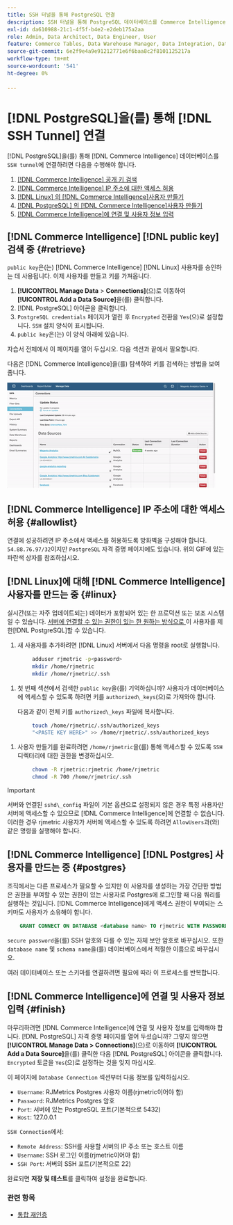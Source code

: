 ```yaml
---
title: SSH 터널을 통해 PostgreSQL 연결
description: SSH 터널을 통해 PostgreSQL 데이터베이스를 Commerce Intelligence에 연결하는 방법을 알아봅니다.
exl-id: da610988-21c1-4f5f-b4e2-e2deb175a2aa
role: Admin, Data Architect, Data Engineer, User
feature: Commerce Tables, Data Warehouse Manager, Data Integration, Data Import/Export, SQL Report Builder
source-git-commit: 6e2f9e4a9e91212771e6f6baa8c2f8101125217a
workflow-type: tm+mt
source-wordcount: '541'
ht-degree: 0%

---
```


# [!DNL PostgreSQL]을(를) 통해 [!DNL SSH Tunnel] 연결

[!DNL PostgreSQL]을(를) 통해 [!DNL Commerce Intelligence] 데이터베이스를 `SSH tunnel`에 연결하려면 다음을 수행해야 합니다.

1. [ [!DNL Commerce Intelligence] 공개 키 검색](#retrieve)
1. [ [!DNL Commerce Intelligence] IP 주소에 대한 액세스 허용](#allowlist)
1. [ [!DNL Linux] 의  [!DNL Commerce Intelligence]사용자 만들기](#linux)
1. [ [!DNL PostgreSQL] 의  [!DNL Commerce Intelligence]사용자 만들기](#postgres)
1. [ [!DNL Commerce Intelligence]에 연결 및 사용자 정보 입력](#finish)

## [!DNL Commerce Intelligence] [!DNL public key] 검색 중 {#retrieve}

`public key`은(는) [!DNL Commerce Intelligence] [!DNL Linux] 사용자를 승인하는 데 사용됩니다. 이제 사용자를 만들고 키를 가져옵니다.

1. **[!UICONTROL Manage Data** > **Connections]**(으)로 이동하여 **[!UICONTROL Add a Data Source]**&#x200B;을(를) 클릭합니다.
1. [!DNL PostgreSQL] 아이콘을 클릭합니다.
1. `PostgreSQL credentials` 페이지가 열린 후 `Encrypted` 전환을 `Yes`(으)로 설정합니다. `SSH` 설치 양식이 표시됩니다.
1. `public key`은(는) 이 양식 아래에 있습니다.

자습서 전체에서 이 페이지를 열어 두십시오. 다음 섹션과 끝에서 필요합니다.

다음은 [!DNL Commerce Intelligence]을(를) 탐색하여 키를 검색하는 방법을 보여 줍니다.

![RJMetrics 공개 키를 검색하는 중](../../../assets/get-mbi-public-key.gif)

## [!DNL Commerce Intelligence] IP 주소에 대한 액세스 허용 {#allowlist}

연결에 성공하려면 IP 주소에서 액세스를 허용하도록 방화벽을 구성해야 합니다. `54.88.76.97/32`이지만 `PostgreSQL` 자격 증명 페이지에도 있습니다. 위의 GIF에 있는 파란색 상자를 참조하십시오.

## [!DNL Linux]에 대해 [!DNL Commerce Intelligence] 사용자를 만드는 중 {#linux}

실시간(또는 자주 업데이트되는) 데이터가 포함되어 있는 한 프로덕션 또는 보조 시스템일 수 있습니다. [ 서버에 연결할 수 있는 권한이 있는 한 원하는 방식으로 ](../../../administrator/account-management/restrict-db-access.md)이 사용자를 제한[!DNL PostgreSQL]할 수 있습니다.

1. 새 사용자를 추가하려면 [!DNL Linux] 서버에서 다음 명령을 root로 실행합니다.

```bash
        adduser rjmetric -p<password>
        mkdir /home/rjmetric
        mkdir /home/rjmetric/.ssh
```

1. 첫 번째 섹션에서 검색한 `public key`을(를) 기억하십니까? 사용자가 데이터베이스에 액세스할 수 있도록 하려면 키를 `authorized\_keys`(으)로 가져와야 합니다.

   다음과 같이 전체 키를 `authorized\_keys` 파일에 복사합니다.

```bash
        touch /home/rjmetric/.ssh/authorized_keys
        "<PASTE KEY HERE>" >> /home/rjmetric/.ssh/authorized_keys
```

1. 사용자 만들기를 완료하려면 `/home/rjmetric`을(를) 통해 액세스할 수 있도록 `SSH` 디렉터리에 대한 권한을 변경하십시오.

```bash
        chown -R rjmetric:rjmetric /home/rjmetric
        chmod -R 700 /home/rjmetric/.ssh
```

>[!IMPORTANT]
>
>서버와 연결된 `sshd\_config` 파일이 기본 옵션으로 설정되지 않은 경우 특정 사용자만 서버에 액세스할 수 있으므로 [!DNL Commerce Intelligence]에 연결할 수 없습니다. 이러한 경우 rjmetric 사용자가 서버에 액세스할 수 있도록 하려면 `AllowUsers`과(와) 같은 명령을 실행해야 합니다.

## [!DNL Commerce Intelligence] [!DNL Postgres] 사용자를 만드는 중 {#postgres}

조직에서는 다른 프로세스가 필요할 수 있지만 이 사용자를 생성하는 가장 간단한 방법은 권한을 부여할 수 있는 권한이 있는 사용자로 Postgres에 로그인할 때 다음 쿼리를 실행하는 것입니다. [!DNL Commerce Intelligence]에게 액세스 권한이 부여되는 스키마도 사용자가 소유해야 합니다.

```sql
    GRANT CONNECT ON DATABASE <database name> TO rjmetric WITH PASSWORD <secure password>;GRANT USAGE ON SCHEMA <schema name> TO rjmetric;GRANT SELECT ON ALL TABLES IN SCHEMA <schema name> TO rjmetric;ALTER DEFAULT PRIVILEGES IN SCHEMA <schema name> GRANT SELECT ON TABLES TO rjmetric;
```

`secure password`을(를) SSH 암호와 다를 수 있는 자체 보안 암호로 바꾸십시오. 또한 `database name` 및 `schema name`을(를) 데이터베이스에서 적절한 이름으로 바꾸십시오.

여러 데이터베이스 또는 스키마를 연결하려면 필요에 따라 이 프로세스를 반복합니다.

## [!DNL Commerce Intelligence]에 연결 및 사용자 정보 입력 {#finish}

마무리하려면 [!DNL Commerce Intelligence]에 연결 및 사용자 정보를 입력해야 합니다. [!DNL PostgreSQL] 자격 증명 페이지를 열어 두셨습니까? 그렇지 않으면 **[!UICONTROL Manage Data > Connections]**(으)로 이동하여 **[!UICONTROL Add a Data Source]**&#x200B;을(를) 클릭한 다음 [!DNL PostgreSQL] 아이콘을 클릭합니다. `Encrypted` 토글을 `Yes`(으)로 설정하는 것을 잊지 마십시오.

이 페이지에 `Database Connection` 섹션부터 다음 정보를 입력하십시오.

* `Username`: RJMetrics Postgres 사용자 이름(rjmetric이어야 함)
* `Password`: RJMetrics Postgres 암호
* `Port`: 서버에 있는 PostgreSQL 포트(기본적으로 5432)
* `Host`: 127.0.0.1

`SSH Connection`에서:

* `Remote Address`: SSH를 사용할 서버의 IP 주소 또는 호스트 이름
* `Username`: SSH 로그인 이름(rjmetric이어야 함)
* `SSH Port`: 서버의 SSH 포트(기본적으로 22)

완료되면 **저장 및 테스트**&#x200B;를 클릭하여 설정을 완료합니다.

### 관련 항목

* [통합 재인증](https://experienceleague.adobe.com/docs/commerce-knowledge-base/kb/how-to/mbi-reauthenticating-integrations.html?lang=ko)
